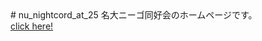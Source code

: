 <head>
 <link rel="stylesheet" href="style.css">
</head>
<body>
# nu_nightcord_at_25
名大ニーゴ同好会のホームページです。<br>
<a href="docs">click here!</a>
</body>
